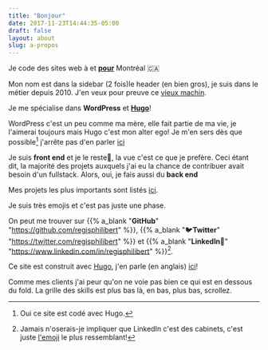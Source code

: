 ```yaml
---
title: "Bonjour"
date: 2017-11-23T14:44:35-05:00
draft: false
layout: about
slug: a-propos
---
```


Je code des sites web à et [**pour**](/fr/project_tags/mtl/) Montréal 🇨🇦

Mon nom est dans <span class="desktop-inline">la sidebar (2 fois)</span><span class="mobile-inline tablet-inline">le header (en bien gros)</span>, je suis dans le métier depuis 2010. J'en veux pour preuve ce <a target="_blank" class="no-ajax" rel="nofollow" href="https://regisphilibert.com/2011/fr/">vieux machin</a>.

Je me spécialise dans __WordPress__ et __[Hugo](http://gohugo.io/)__!

WordPress c'est un peu comme ma mère, elle fait partie de ma vie, je l'aimerai toujours mais Hugo c'est mon alter ego! Je m'en sers dès que possible[^1] j'arrête pas d'en parler [ici](/tags/hugo)

Je suis __front end__ et je le reste🎵, la vue c'est ce que je prefère.
Ceci étant dit, la majorité des projets auxquels j'ai eu la chance de contribuer avait besoin d'un fullstack. Alors, oui, je fais aussi du __back end__

Mes projets les plus importants sont listés [ici](/fr/).

Je suis très emojis et c'est pas juste une phase. 

On peut me trouver sur <span class="black-color">{{% a_blank "__GitHub__" "https://github.com/regisphilibert" %}}</span>, <span class="twitter-color">{{% a_blank "🐦__Twitter__" "https://twitter.com/regisphilibert" %}}</span> et <span class="black-color">{{% a_blank "__LinkedIn__🚾" "https://www.linkedin.com/in/regisphilibert" %}}[^2]</span>.

Ce site est construit avec [Hugo](http://gohugo.io/), j'en parle (en anglais) [ici](/tags/hugo)!

Comme mes clients j'ai peur qu'on ne voie pas bien ce qui est en dessous du fold. La grille des skills est plus bas là, en bas, plus bas, scrollez.

[^1]: Oui ce site est codé avec Hugo.

[^2]: Jamais n'oserais-je impliquer que LinkedIn c'est des cabinets, c'est juste [l'emoji](https://emojipedia.org/water-closet/) le plus ressemblant!

